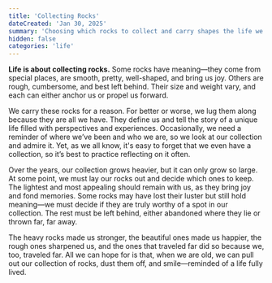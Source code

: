 ```yaml
---
title: 'Collecting Rocks'
dateCreated: 'Jan 30, 2025'
summary: 'Choosing which rocks to collect and carry shapes the life we live'
hidden: false
categories: 'life'
---
```


**Life is about collecting rocks.** Some rocks have meaning—they come from special places, are smooth, pretty, well-shaped, and bring us joy. Others are rough, cumbersome, and best left behind. Their size and weight vary, and each can either anchor us or propel us forward.

We carry these rocks for a reason. For better or worse, we lug them along because they are all we have. They define us and tell the story of a unique life filled with perspectives and experiences. Occasionally, we need a reminder of where we’ve been and who we are, so we look at our collection and admire it. Yet, as we all know, it's easy to forget that we even have a collection, so it’s best to practice reflecting on it often.

Over the years, our collection grows heavier, but it can only grow so large. At some point, we must lay our rocks out and decide which ones to keep. The lightest and most appealing should remain with us, as they bring joy and fond memories. Some rocks may have lost their luster but still hold meaning—we must decide if they are truly worthy of a spot in our collection. The rest must be left behind, either abandoned where they lie or thrown far, far away.

The heavy rocks made us stronger, the beautiful ones made us happier, the rough ones sharpened us, and the ones that traveled far did so because we, too, traveled far. All we can hope for is that, when we are old, we can pull out our collection of rocks, dust them off, and smile—reminded of a life fully lived.
